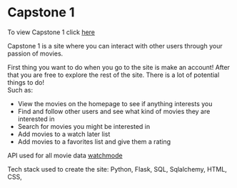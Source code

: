 # Capstone 1

To view Capstone 1 click [here](https://lukes-capstone-one.onrender.com/)

Capstone 1 is a site where you can interact with other users through your passion of movies. 

First thing you want to do when you go to the site is make an account! After that you are free to explore the rest of the site. There is a lot of potential things to do! \
Such as: 
 - View the movies on the homepage to see if anything interests you
 - Find and follow other users and see what kind of movies they are interested in
 - Search for movies you might be interested in 
 - Add movies to a watch later list
 - Add movies to a favorites list and give them a rating

API used for all movie data [watchmode](https://api.watchmode.com/)

Tech stack used to create the site: Python, Flask, SQL, Sqlalchemy, HTML, CSS, 